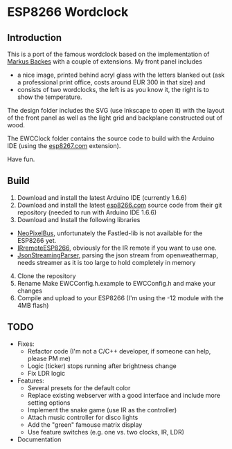 # ESP8266 Wordclock

## Introduction

This is a port of the famous wordclock based on the implementation of [Markus Backes]( https://github.com/bagges/rgb_wordclock) with a couple of extensions. My front panel includes
* a nice image, printed behind acryl glass with the letters blanked out (ask a professional print office, costs around EUR 300 in that size) and
* consists of two wordclocks, the left is as you know it, the right is to show the temperature.

The design folder includes the SVG (use Inkscape to open it) with the layout of the front panel as well as the light grid and backplane constructed out of wood.

The EWCClock folder contains the source code to build with the Arduino IDE (using the [esp8267.com](https://github.com/esp8266/Arduino) extension).

Have fun.

## Build
1. Download and install the latest Arduino IDE (currently 1.6.6)
2. Download and install the latest [esp8266.com](https://github.com/esp8266/Arduino) source code from their git repository (needed to run with Arduino IDE 1.6.6)
3. Download and Install the following libraries
  * [NeoPixelBus](https://github.com/Makuna/NeoPixelBus), unfortunately the Fastled-lib is not available for the ESP8266 yet.
  * [IRremoteESP8266](https://github.com/markszabo/IRremoteESP8266), obviously for the IR remote if you want to use one.
  * [JsonStreamingParser](https://github.com/squix78/json-streaming-parser), parsing the json stream from openweathermap, needs streamer as it is too large to hold completely in memory
4. Clone the repository
5. Rename Make EWCConfig.h.example to EWCConfig.h and make your changes
6. Compile and upload to your ESP8266 (I'm using the -12 module with the 4MB flash)

## TODO
* Fixes:
  * Refactor code (I'm not a C/C++ developer, if someone can help, please PM me)
  * Logic (ticker) stops running after brightness change
  * Fix LDR logic
* Features:
  * Several presets for the default color
  * Replace existing webserver with a good interface and include more setting options
  * Implement the snake game (use IR as the controller)
  * Attach music controller for disco lights
  * Add the "green" famouse matrix display
  * Use feature switches (e.g. one vs. two clocks, IR, LDR)
* Documentation
